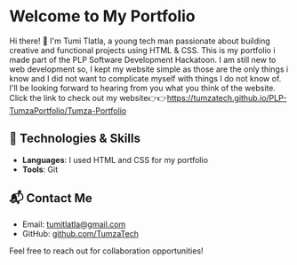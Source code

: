 # Welcome to My Portfolio

Hi there! 👋 I'm Tumi Tlatla, a young tech man passionate about building creative and functional projects using HTML & CSS.
This is my portfolio i made part of the PLP Software Development Hackatoon. I am still new to web development so, I kept my website simple
as those are the only things i know and I did not want to complicate myself with things I do not know of.
I'll be looking forward to hearing from you what you think of the website. Click the link to check out my website👉👉https://tumzatech.github.io/PLP-TumzaPortfolio/Tumza-Portfolio

## 🚀 Technologies & Skills

- **Languages**: I used HTML and CSS for my portfolio
- **Tools**: Git

## 📬 Contact Me

- Email: [tumitlatla@gmail.com](mailto:tumitlatla@gmail.com)
- GitHub: [github.com/TumzaTech](https://github.com/TumzaTech)
  
 Feel free to reach out for collaboration opportunities!
